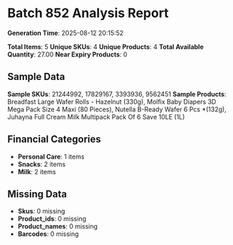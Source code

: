 # Batch 852 Analysis Report

**Generation Time**: 2025-08-12 20:15:52

**Total Items**: 5
**Unique SKUs**: 4
**Unique Products**: 4
**Total Available Quantity**: 27.00
**Near Expiry Products**: 0

## Sample Data
**Sample SKUs**: 21244992, 17829167, 3393936, 9562451
**Sample Products**: Breadfast Large Wafer Rolls - Hazelnut (330g), Molfix Baby Diapers 3D Mega Pack Size 4 Maxi (80 Pieces), Nutella B-Ready Wafer 6 Pcs *(132g), Juhayna Full Cream Milk Multipack Pack Of 6 Save 10LE (1L)

## Financial Categories
- **Personal Care**: 1 items
- **Snacks**: 2 items
- **Milk**: 2 items

## Missing Data
- **Skus**: 0 missing
- **Product_ids**: 0 missing
- **Product_names**: 0 missing
- **Barcodes**: 0 missing
